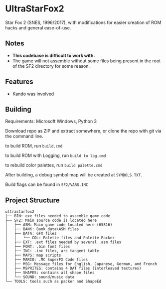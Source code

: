 # UltraStarFox2
Star Fox 2 (SNES, 1996/2017), with modifications for easier creation of ROM hacks and general ease-of-use. 

## Notes
- **This codebase is difficult to work with.**  
- The game will not assemble without some files being present in the root of the SF2 directory for some reason.

## Features
- Kando was involved

## Building

Requirements: Microsoft Windows, Python 3

Download repo as ZIP and extract somewhere, or clone the repo with git via the command line.  

to build ROM, run ``build.cmd``  

to build ROM with Logging, run ``build to log.cmd``

to rebuild color palettes, run ``build palette.cmd``  

After building, a debug symbol map will be created at ``SYMBOLS.TXT``.

Build flags can be found in ``SF2/VARS.INC``

## Project Structure
```
ultrastarfox2
├── BIN: exe files needed to assemble game code
├── SF2: Main source code is located here
│   ├── ASM: Main game code located here (65816)
│   ├── BANK: Bank data\ASM files
│   ├── DATA: GFX files
│   │   └── COL: Palette files and Palette Packer
│   ├── EXT: .ext files needed by several .asm files
│   ├── FONT: .bin font files
│   ├── INC: .inc files, arc tangent table
│   ├── MAPS: map scripts
│   ├── MARIO: .MC SuperFX Code files
│   ├── MSG: Message files for English, Japanese, German, and French
│   ├── MSPRITES: contains 4 DAT files (interleaved textures)
│   ├── SHAPES: contains all shape files
│   └── SOUND: sound/music data
└── TOOLS: tools such as packer and ShapeEd
```
